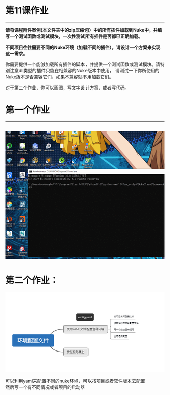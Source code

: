 # 第11课作业
---
**请将课程附件案例(本文件夹中的zip压缩包）中的所有插件加载到Nuke中，并编写一个测试函数或测试模块，一次性测试所有插件是否都已正确加载。**

**不同项目往往需要不同的Nuke环境（加载不同的插件），请设计一个方案来实现这一需求。**

你需要提供一个能够加载所有插件的脚本，并提供一个测试函数或测试模块。请特别注意dll类型的插件只能在相兼容的Nuke版本中使用，
请测试一下你所使用的Nuke版本是否兼容它们，如果不兼容就不用加载它们。

对于第二个作业，你可以画图，写文字设计方案，或者写代码。

# 第一个作业
-----
![demo1](./images/demo.gif)
----
# 第二个作业：
![demo1](./images/config.png)  

可以利用yaml来配置不同的nuke环境，可以按项目或者软件版本去配置  
然后写一个有不同情况或者项目的启动器